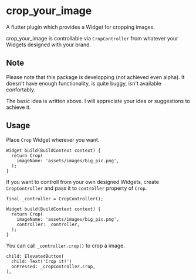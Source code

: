 # crop_your_image

A flutter plugin which provides a Widget for cropping images.

crop_your_image is controllable via `CropController` from whatever your Widgets designed with your brand.

## Note

Please note that this package is developping (not achieved even alpha). It doesn't have enough functionality, is quite buggy, isn't available confortably.

The basic idea is written above. I will appreciate your idea or suggestions to achieve it.

## Usage

Place `Crop` Widget wherever you want.

```
Widget build(BuildContext context) {
  return Crop(
    imageName: 'assets/images/big_pic.png',
  );
}
```

If you want to controll from your own designed Widgets, create `CropController` and pass it to `controller` property of `Crop`.

```
final _controller = CropController();

Widget build(BuildContext context) {
  return Crop(
    imageName: 'assets/images/big_pic.png',
    controller: _controller,
  );
}
```

You can call `_controller.crop()` to crop a image.

```
child: ElevatedButton(
  child: Text('Crop it!')
  onPressed: _cropController.crop,
),
```